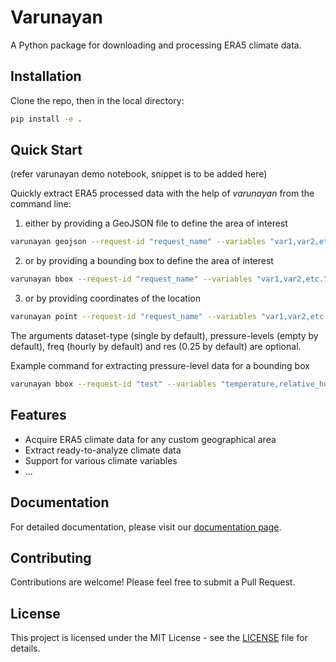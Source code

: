 # Varunayan

A Python package for downloading and processing ERA5 climate data.

## Installation

Clone the repo, then in the local directory:

```bash
pip install -e . 
```

## Quick Start

(refer varunayan demo notebook, snippet is to be added here)

Quickly extract ERA5 processed data with the help of *varunayan* from the command line:
1. either by providing a GeoJSON file to define the area of interest
```bash
varunayan geojson --request-id "request_name" --variables "var1,var2,etc." --start "yyyy-mm-dd" --end "yyyy-mm-dd" --geojson "your_file.geojson" --dataset-type "dataset_type" --pressure-levels "pressure_level_1,pressure_level_2,etc." --freq "frequency" --res "resolution"
```
2. or by providing a bounding box to define the area of interest
```bash
varunayan bbox --request-id "request_name" --variables "var1,var2,etc." --start "yyyy-mm-dd" --end "yyyy-mm-dd" --north "north_bound" --south "south_bound" --east "east_bound" --west "west_bound" --dataset-type "dataset_type" --pressure-levels "pressure_level_1,pressure_level_2,etc." --freq "frequency" --res "resolution"
```
3. or by providing coordinates of the location
```bash
varunayan point --request-id "request_name" --variables "var1,var2,etc." --start "yyyy-mm-dd" --end "yyyy-mm-dd" --lat "latitude" --lon "longitude" --dataset-type "dataset_type" --pressure-levels "pressure_level_1,pressure_level_2,etc." --freq "frequency"
```
The arguments dataset-type (single by default), pressure-levels (empty by default), freq (hourly by default) and res (0.25 by default) are optional.

Example command for extracting pressure-level data for a bounding box
```bash
varunayan bbox --request-id "test" --variables "temperature,relative_humidity" --start "2024-01-1" --end "2024-01-15" --north 30 --south 20 --east 80 --west 70 --dataset-type pressure --pressure-levels "1000,900" --freq daily --res 0.25
```

## Features

- Acquire ERA5 climate data for any custom geographical area
- Extract ready-to-analyze climate data
- Support for various climate variables
- ...

## Documentation

For detailed documentation, please visit our [documentation page](docs/).

## Contributing

Contributions are welcome! Please feel free to submit a Pull Request.

## License

This project is licensed under the MIT License - see the [LICENSE](LICENSE) file for details. 
